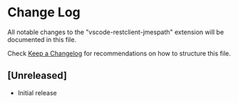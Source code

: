 # Change Log

All notable changes to the "vscode-restclient-jmespath" extension will be documented in this file.

Check [Keep a Changelog](http://keepachangelog.com/) for recommendations on how to structure this file.

## [Unreleased]

- Initial release
